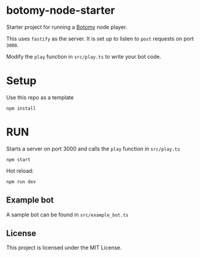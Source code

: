 # botomy-node-starter

Starter project for running a [Botomy](http://botomy.com) node player.

This uses `fastify` as the server. It is set up to listen to `post` requests on port `3000`.

Modify the `play` function in `src/play.ts` to write your bot code.

# Setup

Use this repo as a template

```
npm install
```

# RUN

Starts a server on port 3000 and calls the `play` function in `src/play.ts`

```
npm start
```

Hot reload:

```
npm run dev
```

## Example bot

A sample bot can be found in `src/example_bot.ts`

## License

This project is licensed under the MIT License.
